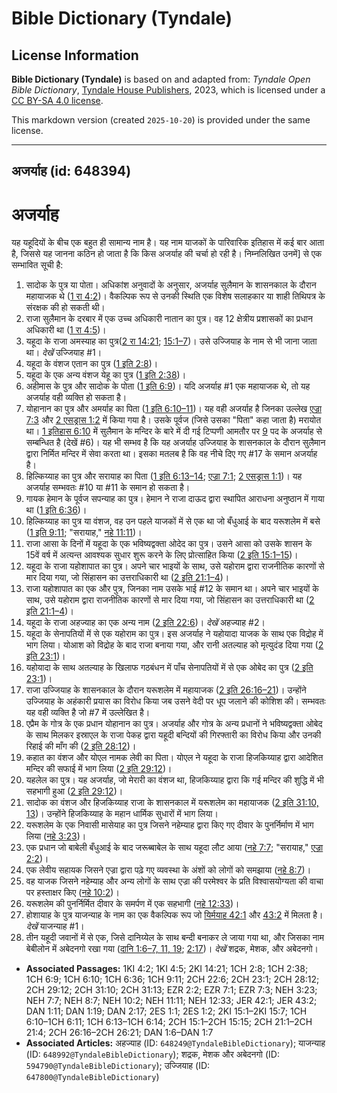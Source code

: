 # Bible Dictionary (Tyndale)

## License Information

**Bible Dictionary (Tyndale)** is based on and adapted from: _Tyndale Open Bible Dictionary_, [Tyndale House Publishers](https://tyndaleopenresources.com/), 2023, which is licensed under a [CC BY-SA 4.0 license](https://creativecommons.org/licenses/by-sa/4.0/legalcode.en).

This markdown version (created `2025-10-20`) is provided under the same license.



--------------------------------

## अजर्याह (id: 648394)

अजर्याह
=======

यह यहूदियों के बीच एक बहुत ही सामान्य नाम है। यह नाम याजकों के पारिवारिक इतिहास में कई बार आता है, जिससे यह जानना कठिन हो जाता है कि किस अजर्याह की चर्चा हो रही है। निम्नलिखित उनमें] से एक सम्भावित सूची है:

1. सादोक के पुत्र या पोता। अधिकांश अनुवादों के अनुसार, अजर्याह सुलैमान के शासनकाल के दौरान महायाजक थे ([1 रा 4:2](https://ref.ly/1Kgs4:2))। वैकल्पिक रूप से उनकी स्थिति एक विशेष सलाहकार या शाही तिथिपत्र के संरक्षक की हो सकती थी।
2. राजा सुलैमान के दरबार में एक उच्च अधिकारी नातान का पुत्र। वह 12 क्षेत्रीय प्रशासकों का प्रधान अधिकारी था ([1 रा 4:5](https://ref.ly/1Kgs4:5))।
3. यहूदा के राजा अमस्याह का पुत्र([2 रा 14:21](https://ref.ly/2Kgs14:21); [15:1–7](https://ref.ly/2Kgs15:1-2Kgs15:7))। उसे उज्जियाह के नाम से भी जाना जाता था। *देखें* उज्जियाह \#1।
4. यहूदा के वंशज एतान का पुत्र ([1 इति 2:8](https://ref.ly/1Chr2:8))।
5. यहूदा के एक अन्य वंशज येहू का पुत्र ([1 इति 2:38](https://ref.ly/1Chr2:38))।
6. अहीमास के पुत्र और सादोक के पोता ([1 इति 6:9](https://ref.ly/1Chr6:9))। यदि अजर्याह \#1 एक महायाजक थे, तो यह अजर्याह वही व्यक्ति हो सकता है।
7. योहानान का पुत्र और अमर्याह का पिता ([1 इति 6:10](https://ref.ly/1Chr6:10-1Chr6:11)[–](https://ref.ly/2Kgs15:1-2Kgs15:7)[11](https://ref.ly/1Chr6:10-1Chr6:11))। यह वही अजर्याह है जिनका उल्लेख [एज्रा 7:3](https://ref.ly/Ezra7:3) और [2 एसड्रास 1:2](https://ref.ly/2Esd1:2) में किया गया है। उसके पूर्वज (जिसे उसका "पिता" कहा जाता है) मरायोत था। [1 इतिहास 6:10](https://ref.ly/1Chr6:10) में सुलैमान के मन्दिर के बारे में दी गई टिप्पणी आमतौर पर [9](https://ref.ly/1Chr6:9) पद के अजर्याह से सम्बन्धित है (देखें \#6\)। यह भी सम्भव है कि यह अजर्याह उज्जियाह के शासनकाल के दौरान सुलैमान द्वारा निर्मित मन्दिर में सेवा करता था। इसका मतलब है कि वह नीचे दिए गए \#17 के समान अजर्याह है।
8. हिल्किय्याह का पुत्र और सरायाह का पिता ([1 इति 6:13](https://ref.ly/1Chr6:13-1Chr6:14)[–](https://ref.ly/2Kgs15:1-2Kgs15:7)[14](https://ref.ly/1Chr6:13-1Chr6:14); [एज्रा 7:1](https://ref.ly/Ezra7:1); [2 एसड्रास 1:1](https://ref.ly/2Esd1:1))। यह अजर्याह सम्भवतः \#10 या \#11 के समान हो सकता है।
9. गायक हेमान के पूर्वज सपन्याह का पुत्र। हेमान ने राजा दाऊद द्वारा स्थापित आराधना अनुष्ठान में गाया था ([1 इति 6:36](https://ref.ly/1Chr6:36))।
10. हिल्किय्याह का पुत्र या वंशज, वह उन पहले याजकों में से एक था जो बँधुआई के बाद यरूशलेम में बसे ([1 इति 9:11](https://ref.ly/1Chr9:11); "सरायाह," [नहे 11:11](https://ref.ly/Neh11:11))।
11. राजा आसा के दिनों में यहूदा के एक भविष्यद्वक्ता ओदेद का पुत्र। उसने आसा को उसके शासन के 15वें वर्ष में अत्यन्त आवश्यक सुधार शुरू करने के लिए प्रोत्साहित किया ([2 इति 15:1](https://ref.ly/2Chr15:1-2Chr15:15)[–](https://ref.ly/2Kgs15:1-2Kgs15:7)[15](https://ref.ly/2Chr15:1-2Chr15:15))।
12. यहूदा के राजा यहोशापात का पुत्र। अपने चार भाइयों के साथ, उसे यहोराम द्वारा राजनीतिक कारणों से मार दिया गया, जो सिंहासन का उत्तराधिकारी था ([2 इति 21:1](https://ref.ly/2Chr21:1-2Chr21:4)[–](https://ref.ly/2Kgs15:1-2Kgs15:7)[4](https://ref.ly/2Chr21:1-2Chr21:4))।
13. राजा यहोशापात का एक और पुत्र, जिनका नाम उसके भाई \#12 के समान था। अपने चार भाइयों के साथ, उसे यहोराम द्वारा राजनीतिक कारणों से मार दिया गया, जो सिंहासन का उत्तराधिकारी था ([2 इति 21:1](https://ref.ly/2Chr21:1-2Chr21:4)[–](https://ref.ly/2Kgs15:1-2Kgs15:7)[4](https://ref.ly/2Chr21:1-2Chr21:4))।
14. यहूदा के राजा अहज्याह का एक अन्य नाम ([2 इति 22:6](https://ref.ly/2Chr22:6))। *देखें* अहज्याह \#2।
15. यहूदा के सेनापतियों में से एक यहोराम का पुत्र। इस अजर्याह ने यहोयादा याजक के साथ एक विद्रोह में भाग लिया। योआश को विद्रोह के बाद राजा बनाया गया, और रानी अतल्याह को मृत्युदंड दिया गया ([2 इति 23:1](https://ref.ly/2Chr23:1))।
16. यहोयादा के साथ अतल्याह के खिलाफ गठबंधन में पाँच सेनापतियों में से एक ओबेद का पुत्र ([2 इति 23:1](https://ref.ly/2Chr23:1))।
17. राजा उज्जियाह के शासनकाल के दौरान यरूशलेम में महायाजक ([2 इति 26:16–21](https://ref.ly/2Chr26:16-2Chr26:21))। उन्होंने उज्जियाह के अहंकारी प्रयास का विरोध किया जब उसने वेदी पर धूप जलाने की कोशिश की। सम्भवतः यह वही व्यक्ति है जो \#7 में उल्लेखित है।
18. एप्रैम के गोत्र के एक प्रधान योहानान का पुत्र। अजर्याह और गोत्र के अन्य प्रधानों ने भविष्यद्वक्ता ओबेद के साथ मिलकर इस्राएल के राजा पेकह द्वारा यहूदी बन्दियों की गिरफ्तारी का विरोध किया और उनकी रिहाई की माँग की ([2 इति 28:12](https://ref.ly/2Chr28:12))।
19. कहात का वंशज और योएल नामक लेवी का पिता। योएल ने यहूदा के राजा हिजकिय्याह द्वारा आदेशित मन्दिर की सफाई में भाग लिया ([2 इति 29:12](https://ref.ly/2Chr29:12))।
20. यहलेल का पुत्र। यह अजर्याह, जो मेरारी का वंशज था, हिजकिय्याह द्वारा कि गई मन्दिर की शुद्धि में भी सहभागी हुआ ([2 इति 29:12](https://ref.ly/2Chr29:12))।
21. सादोक का वंशज और हिजकिय्याह राजा के शासनकाल में यरूशलेम का महायाजक ([2 इति 31:10, 13](https://ref.ly/2Chr31:10,2Chr31:13))। उन्होंने हिजकिय्याह के महान धार्मिक सुधारों में भाग लिया।
22. यरूशलेम के एक निवासी मासेयाह का पुत्र जिसने नहेम्याह द्वारा किए गए दीवार के पुनर्निर्माण में भाग लिया ([नहे 3:23](https://ref.ly/Neh3:23))।
23. एक प्रधान जो बाबेली बँधुआई के बाद जरूब्बाबेल के साथ यहूदा लौट आया ([नहे 7:7](https://ref.ly/Neh7:7); "सरायाह," [एज्रा 2:2](https://ref.ly/Ezra2:2))।
24. एक लेवीय सहायक जिसने एज्रा द्वारा पढ़े गए व्यवस्था के अंशों को लोगों को समझाया ([नहे 8:7](https://ref.ly/Neh8:7))।
25. वह याजक जिसने नहेम्याह और अन्य लोगों के साथ एज्रा की परमेश्वर के प्रति विश्वासयोग्यता की वाचा पर हस्ताक्षर किए ([नहे 10:2](https://ref.ly/Neh10:2))।
26. यरूशलेम की पुनर्निर्मित दीवार के समर्पण में एक सहभागी ([नहे 12:33](https://ref.ly/Neh12:33))।
27. होशायाह के पुत्र याजन्याह के नाम का एक वैकल्पिक रूप जो [यिर्मयाह 42:1](https://ref.ly/Jer42:1) और [43:2](https://ref.ly/Jer43:2) में मिलता है। *देखें* याजन्याह \#1।
28. तीन यहूदी जवानों में से एक, जिसे दानिय्येल के साथ बन्दी बनाकर ले जाया गया था, और जिसका नाम बेबीलोन में अबेदनगो रखा गया ([दानि 1:6](https://ref.ly/Dan1:6-Dan1:7,Dan1:11,Dan1:19)[–](https://ref.ly/2Chr26:16-2Chr26:21)[7, 11, 19](https://ref.ly/Dan1:6-Dan1:7,Dan1:11,Dan1:19); [2:17](https://ref.ly/Dan2:17))। *देखें* शद्रक, मेशक, और अबेदनगो।

* **Associated Passages:** 1KI 4:2; 1KI 4:5; 2KI 14:21; 1CH 2:8; 1CH 2:38; 1CH 6:9; 1CH 6:10; 1CH 6:36; 1CH 9:11; 2CH 22:6; 2CH 23:1; 2CH 28:12; 2CH 29:12; 2CH 31:10; 2CH 31:13; EZR 2:2; EZR 7:1; EZR 7:3; NEH 3:23; NEH 7:7; NEH 8:7; NEH 10:2; NEH 11:11; NEH 12:33; JER 42:1; JER 43:2; DAN 1:11; DAN 1:19; DAN 2:17; 2ES 1:1; 2ES 1:2; 2KI 15:1–2KI 15:7; 1CH 6:10–1CH 6:11; 1CH 6:13–1CH 6:14; 2CH 15:1–2CH 15:15; 2CH 21:1–2CH 21:4; 2CH 26:16–2CH 26:21; DAN 1:6–DAN 1:7
* **Associated Articles:** अहज्याह (ID: `648249@TyndaleBibleDictionary`); याजन्याह (ID: `648992@TyndaleBibleDictionary`); शद्रक, मेशक और अबेदनगो (ID: `594790@TyndaleBibleDictionary`); उज्जियाह (ID: `647800@TyndaleBibleDictionary`)

